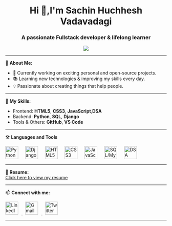## 

<h1 align="center">Hi 👋,I'm Sachin Huchhesh Vadavadagi</h1>
<h3 align="center">A passionate Fullstack developer & lifelong learner</h3>

<p align="center">
  <img src="https://readme-typing-svg.demolab.com?font=Fira+Code&weight=500&size=24&duration=3000&pause=1000&color=00AEEF&center=true&vCenter=true&width=435&lines=Welcome+to+my+GitHub+profile!;I+love+building+cool+projects;Always+learning+something+new!">
</p>

---

🌱 **About Me:**
- 🔭 Currently working on exciting personal and open-source projects.
- 📚 Learning new technologies & improving my skills every day.
- 💡 Passionate about creating things that help people.

---

💼 **My Skills:**
- Frontend: **HTML5**, **CSS3**, **JavaScript**,**DSA**
- Backend: **Python**, **SQL**, **Django**
- Tools & Others: **GitHub**, **VS Code**

---
 🛠️ **Languages and Tools**
<p align="left">
  <img src="https://cdn.jsdelivr.net/gh/devicons/devicon/icons/python/python-original.svg" alt="Python" width="40" height="40" style="margin-right: 10px;"/>
  &nbsp;
  <img src="https://cdn.jsdelivr.net/gh/devicons/devicon/icons/django/django-plain.svg" alt="Django" width="40" height="40" style="margin-right: 10px;"/>
  &nbsp;
  <img src="https://cdn.jsdelivr.net/gh/devicons/devicon/icons/html5/html5-original.svg" alt="HTML5" width="40" height="40" style="margin-right: 10px;"/>
  &nbsp;
  <img src="https://cdn.jsdelivr.net/gh/devicons/devicon/icons/css3/css3-original.svg" alt="CSS3" width="40" height="40" style="margin-right: 10px;"/>
  &nbsp;
  <img src="https://cdn.jsdelivr.net/gh/devicons/devicon/icons/javascript/javascript-original.svg" alt="JavaScript" width="40" height="40" style="margin-right: 10px;"/>
  &nbsp;
  <img src="https://cdn.jsdelivr.net/gh/devicons/devicon/icons/mysql/mysql-original.svg" alt="SQL/MySQL" width="40" height="40" style="margin-right: 10px;"/>
  &nbsp;
  <img src="https://img.icons8.com/external-flaticons-flat-flat-icons/64/000000/external-algorithm-computer-programming-flaticons-flat-flat-icons.png" alt="DSA" width="40" height="40"/>
</p>

---

📄 **Resume:**  
[Click here to view my resume](#) <!-- replace # with your resume link -->

---

📫 **Connect with me:**
<p align="left">
   <a href="https://www.linkedin.com/in/sachin-vadavadagi-b939bb315/" target="_blank">
    <img src="https://cdn.jsdelivr.net/gh/devicons/devicon/icons/linkedin/linkedin-original.svg" alt="LinkedIn" width="40" height="40" style="margin-right: 10px;"/>
  </a>
  &nbsp;
  <a href="mailto:youremail@example.com" target="_blank">
    <img src="https://cdn.jsdelivr.net/gh/devicons/devicon/icons/google/google-original.svg" alt="Gmail" width="40" height="40" style="margin-right: 10px;"/>
  </a>
  &nbsp;
  <a href="https://twitter.com/yourusername" target="_blank">
    <img src="https://cdn.jsdelivr.net/gh/devicons/devicon/icons/twitter/twitter-original.svg" alt="Twitter" width="40" height="40"/>
  </a>
</p>


---

